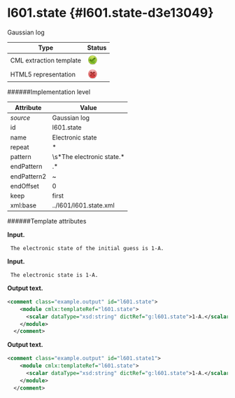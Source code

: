 # l601.state {#l601.state-d3e13049}

Gaussian log


| Type                                                                                                                                                | Status                                                                                                                                              |
|----|----|
| CML extraction template                                                                                                                             | ![](/imgs/Total.png)                                                                                                                                |
| HTML5 representation                                                                                                                                | ![](/imgs/None.png)                                                                                                                                 |

######Implementation level

| Attribute                                                                                                                                           | Value                                                                                                                                               |
|----|----|
| *source*                                                                                                                                            | Gaussian log                                                                                                                                        |
| id                                                                                                                                                  | l601.state                                                                                                                                          |
| name                                                                                                                                                | Electronic state                                                                                                                                    |
| repeat                                                                                                                                              | \*                                                                                                                                                  |
| pattern                                                                                                                                             | \\s\*The electronic state.\*                                                                                                                        |
| endPattern                                                                                                                                          | .\*                                                                                                                                                 |
| endPattern2                                                                                                                                         | \~                                                                                                                                                  |
| endOffset                                                                                                                                           | 0                                                                                                                                                   |
| keep                                                                                                                                                | first                                                                                                                                               |
| xml:base                                                                                                                                            | ../l601/l601.state.xml                                                                                                                              |

######Template attributes

**Input.**

     The electronic state of the initial guess is 1-A.
      

**Input.**

     The electronic state is 1-A.
      

**Output text.**

```xml
<comment class="example.output" id="l601.state">
    <module cmlx:templateRef="l601.state">
      <scalar dataType="xsd:string" dictRef="g:l601.state">1-A.</scalar>
    </module>
  </comment>
```

**Output text.**

```xml
<comment class="example.output" id="l601.state1">
    <module cmlx:templateRef="l601.state">
      <scalar dataType="xsd:string" dictRef="g:l601.state">1-A.</scalar>
    </module>
  </comment>
```
